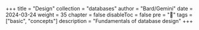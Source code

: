 +++
title = "Design"
collection = "databases"
author = "Bard/Gemini"
date = 2024-03-24
weight = 35
chapter = false
disableToc = false
pre = "<b>📜</b>"
tags = ["basic", "concepts"]
description = "Fundamentals of database design"
+++